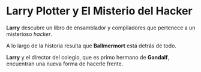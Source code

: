 # Larry Plotter y El Misterio del Hacker

**Larry** descubre un libro de ensamblador y compiladores que pertenece a un misterioso *hacker*. 

A lo largo de la historia resulta que **Ballmermort** está detrás de todo.

**Larry** y el director del colegio, que es primo hermano de **Gandalf**, encuentran una nueva forma de hacerle frente. 
